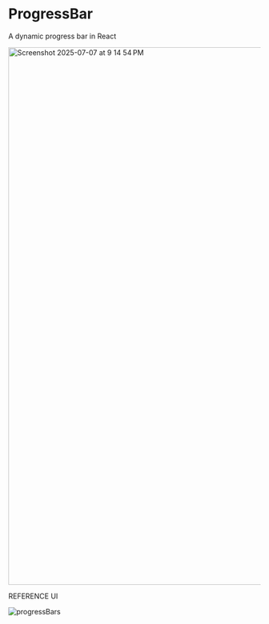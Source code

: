 # ProgressBar
A dynamic progress bar in React

<img width="1075" alt="Screenshot 2025-07-07 at 9 14 54 PM" src="https://github.com/user-attachments/assets/f247156d-821f-4e1c-a7d6-e2920bb96199" />

REFERENCE UI

![progressBars](https://github.com/user-attachments/assets/b55d6471-ea2d-4e64-81f3-1c3349330f46)


